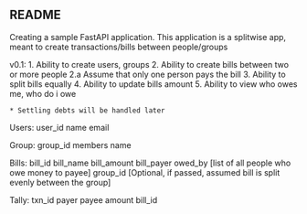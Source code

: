 ## README

Creating a sample FastAPI application.
This application is a splitwise app, meant to create transactions/bills between people/groups

v0.1:
    1. Ability to create users, groups
    2. Ability to create bills between two or more people
        2.a Assume that only one person pays the bill
    3. Ability to split bills equally
    4. Ability to update bills amount
    5. Ability to view who owes me, who do i owe
    
    * Settling debts will be handled later


Users:
    user_id
    name
    email

Group:
    group_id
    members
    name

Bills:
    bill_id
    bill_name
    bill_amount
    bill_payer
    owed_by [list of all people who owe money to payee]
    group_id [Optional, if passed, assumed bill is split evenly between the group]

Tally:
    txn_id
    payer
    payee
    amount 
    bill_id


